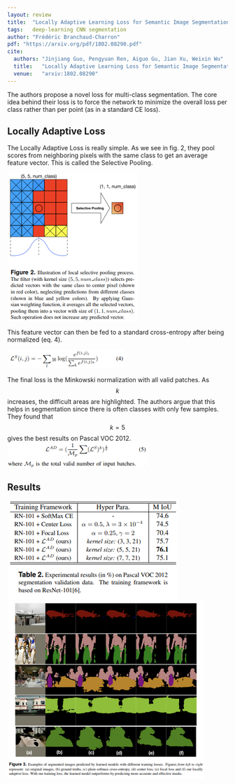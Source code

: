 ```yaml
---
layout: review
title:  "Locally Adaptive Learning Loss for Semantic Image Segmentation"
tags:   deep-learning CNN segmentation
author: "Frédéric Branchaud-Charron"
pdf: "https://arxiv.org/pdf/1802.08290.pdf"
cite:
  authors: "Jinjiang Guo, Pengyuan Ren, Aiguo Gu, Jian Xu, Weixin Wu"
  title:   "Locally Adaptive Learning Loss for Semantic Image Segmentation"
  venue:   "arxiv:1802.08290"
---
```


The authors propose a novel loss for multi-class segmentation.
The core idea behind their loss is to force the network to minimize the overall loss per class rather than per point (as in a standard CE loss).

## Locally Adaptive Loss
The Locally Adaptive Loss is really simple. As we see in fig. 2, they pool scores from neighboring pixels with the same class to get an average feature vector. This is called the Selective Pooling.

![](/deep-learning/images/local-adaptive-loss/fig2.png)

This feature vector can then be fed to a standard cross-entropy after being normalized (eq. 4).

![](/deep-learning/images/local-adaptive-loss/eq4.png)

The final loss is the Minkowski normalization with all valid patches. As $$k$$ increases, the difficult areas are highlighted. The authors argue that this helps in segmentation since there is often classes with only few samples. They found that $$k=5$$ gives the best results on Pascal VOC 2012.
![](/deep-learning/images/local-adaptive-loss/eq5.png)

## Results

![](/deep-learning/images/local-adaptive-loss/table2.png)
![](/deep-learning/images/local-adaptive-loss/fig3.png)
